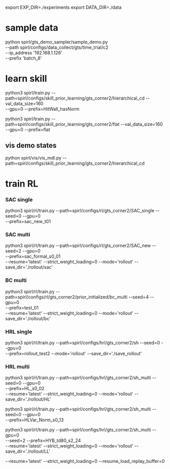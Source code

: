 


export EXP_DIR=./experiments
export DATA_DIR=./data


# sample data
python spirl/gts_demo_sampler/sample_demo.py \
    --path spirl/configs/data_collect/gts/time_trial/c2 \
    --ip_address '192.168.1.126' \
    --prefix 'batch_8'



# learn skill

python3 spirl/train.py --path=spirl/configs/skill_prior_learning/gts_corner2/hierarchical_cd --val_data_size=160 \
--gpu=0 --prefix=HitWall_hasNorm

python3 spirl/train.py --path=spirl/configs/skill_prior_learning/gts_corner2/flat --val_data_size=160 \
--gpu=0 --prefix=flat



## vis demo states
python spirl/vis/vis_mdl.py --path=spirl/configs/skill_prior_learning/gts_corner2/hierarchical_cd 

# train RL

### SAC single
python3 spirl/rl/train.py --path=spirl/configs/rl/gts_corner2/SAC_single --seed=0 --gpu=0 \
--prefix=sac_new_t01


### SAC multi
python3 spirl/rl/train.py --path=spirl/configs/rl/gts_corner2/SAC_new --seed=2 --gpu=0 \
--prefix=sac_formal_s0_01 \
--resume='latest' --strict_weight_loading=0 --mode='rollout' --save_dir='./rollout/sac'

### BC multi
python3 spirl/rl/train.py --path=spirl/configs/rl/gts_corner2/prior_initialized/bc_multi --seed=4 --gpu=0 \
--prefix=test_01 \
--resume='latest' --strict_weight_loading=0 --mode='rollout' --save_dir='./rollout/bc'

### HRL single
python3 spirl/rl/train.py --path=spirl/configs/hrl/gts_corner2/sh --seed=0 --gpu=0 \
--prefix=rollout_test2 --mode='rollout' --save_dir='./save_rollout'

### HRL multi

python3 spirl/rl/train.py --path=spirl/configs/hrl/gts_corner2/sh_multi --seed=0 --gpu=0 \
--prefix=HL_s0_02 \
--resume='latest' --strict_weight_loading=0 --mode='rollout' --save_dir='./rollout/HL'

python3 spirl/rl/train.py --path=spirl/configs/hrl/gts_corner2/sh_multi --seed=0 --gpu=0 \
--prefix=HLVar_Norm_s0_13

python3 spirl/rl/train.py --path=spirl/configs/hrl/gts_corner2/sh_multi  --gpu=0 \
--seed=2 --prefix=HYB_td80_s2_24 \
--resume='latest' --strict_weight_loading=0 --mode='rollout' --save_dir='./rollout/LL'

--resume='latest' --strict_weight_loading=0 --resume_load_replay_buffer=0 



